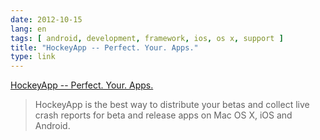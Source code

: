 ```yaml
---
date: 2012-10-15
lang: en
tags: [ android, development, framework, ios, os x, support ]
title: "HockeyApp -- Perfect. Your. Apps."
type: link
---
```


[HockeyApp -- Perfect. Your. Apps.](http://www.hockeyapp.net/)

> HockeyApp is the best way to distribute your betas and collect live
> crash reports for beta and release apps on Mac OS X, iOS and Android.

